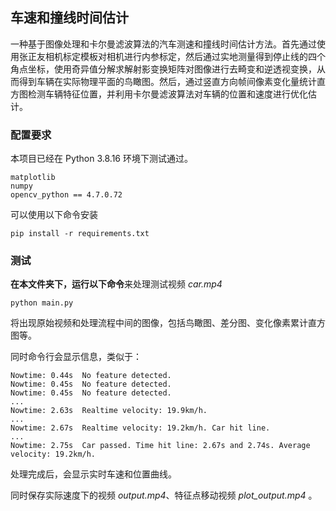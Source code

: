 ## 车速和撞线时间估计

一种基于图像处理和卡尔曼滤波算法的汽车测速和撞线时间估计方法。首先通过使用张正友相机标定模板对相机进行内参标定，然后通过实地测量得到停止线的四个角点坐标，使用奇异值分解求解射影变换矩阵对图像进行去畸变和逆透视变换，从而得到车辆在实际物理平面的鸟瞰图。然后，通过竖直方向帧间像素变化量统计直方图检测车辆特征位置，并利用卡尔曼滤波算法对车辆的位置和速度进行优化估计。

### 配置要求
本项目已经在 Python 3.8.16 环境下测试通过。
```
matplotlib
numpy
opencv_python == 4.7.0.72
```
可以使用以下命令安装
```
pip install -r requirements.txt
```
### 测试

**在本文件夹下，运行以下命令**来处理测试视频 *car.mp4*
```
python main.py
```
将出现原始视频和处理流程中间的图像，包括鸟瞰图、差分图、变化像素累计直方图等。

同时命令行会显示信息，类似于：
```
Nowtime: 0.44s  No feature detected.
Nowtime: 0.45s  No feature detected.
Nowtime: 0.45s  No feature detected.
...
Nowtime: 2.63s  Realtime velocity: 19.9km/h. 
...
Nowtime: 2.67s  Realtime velocity: 19.2km/h. Car hit line. 
...
Nowtime: 2.75s  Car passed. Time hit line: 2.67s and 2.74s. Average velocity: 19.2km/h. 
```

处理完成后，会显示实时车速和位置曲线。

同时保存实际速度下的视频 *output.mp4*、特征点移动视频 *plot_output.mp4* 。
